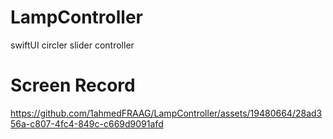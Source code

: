 # LampController
swiftUI circler slider controller

# Screen Record


https://github.com/1ahmedFRAAG/LampController/assets/19480664/28ad356a-c807-4fc4-849c-c669d9091afd

